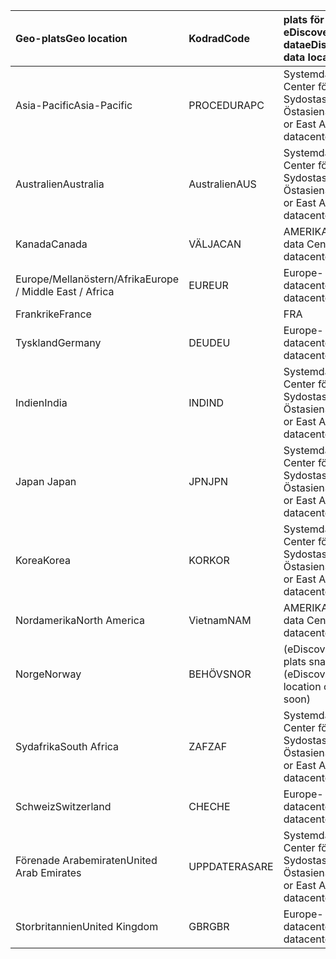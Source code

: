 
|  <span data-ttu-id="cf16f-101">Geo-plats</span><span class="sxs-lookup"><span data-stu-id="cf16f-101">Geo location</span></span>               |  <span data-ttu-id="cf16f-102">Kodrad</span><span class="sxs-lookup"><span data-stu-id="cf16f-102">Code</span></span>  |  <span data-ttu-id="cf16f-103">plats för eDiscovery-data</span><span class="sxs-lookup"><span data-stu-id="cf16f-103">eDiscovery data location</span></span>        |
|:----------------------------|:-------|:---------------------------------|
|<span data-ttu-id="cf16f-104">Asia-Pacific</span><span class="sxs-lookup"><span data-stu-id="cf16f-104">Asia-Pacific</span></span>                 |<span data-ttu-id="cf16f-105">PROCEDUR</span><span class="sxs-lookup"><span data-stu-id="cf16f-105">APC</span></span>     |<span data-ttu-id="cf16f-106">Systemdata Center för Sydostasien och Östasien</span><span class="sxs-lookup"><span data-stu-id="cf16f-106">Southeast or East Asia datacenters</span></span>|
|<span data-ttu-id="cf16f-107">Australien</span><span class="sxs-lookup"><span data-stu-id="cf16f-107">Australia</span></span>                    |<span data-ttu-id="cf16f-108">Australien</span><span class="sxs-lookup"><span data-stu-id="cf16f-108">AUS</span></span>     |<span data-ttu-id="cf16f-109">Systemdata Center för Sydostasien och Östasien</span><span class="sxs-lookup"><span data-stu-id="cf16f-109">Southeast or East Asia datacenters</span></span>|
|<span data-ttu-id="cf16f-110">Kanada</span><span class="sxs-lookup"><span data-stu-id="cf16f-110">Canada</span></span>                       |<span data-ttu-id="cf16f-111">VÄLJA</span><span class="sxs-lookup"><span data-stu-id="cf16f-111">CAN</span></span>     |<span data-ttu-id="cf16f-112">AMERIKANSKA data Center</span><span class="sxs-lookup"><span data-stu-id="cf16f-112">US datacenters</span></span>                    |
|<span data-ttu-id="cf16f-113">Europe/Mellanöstern/Afrika</span><span class="sxs-lookup"><span data-stu-id="cf16f-113">Europe / Middle East / Africa</span></span>|<span data-ttu-id="cf16f-114">EUR</span><span class="sxs-lookup"><span data-stu-id="cf16f-114">EUR</span></span>     |<span data-ttu-id="cf16f-115">Europe-datacenter</span><span class="sxs-lookup"><span data-stu-id="cf16f-115">Europe datacenters</span></span>                |
|<span data-ttu-id="cf16f-116">Frankrike</span><span class="sxs-lookup"><span data-stu-id="cf16f-116">France</span></span>                       |<span data-ttu-id="cf16f-117">|</span><span class="sxs-lookup"><span data-stu-id="cf16f-117">FRA</span></span>     |<span data-ttu-id="cf16f-118">Europe-datacenter</span><span class="sxs-lookup"><span data-stu-id="cf16f-118">Europe datacenters</span></span>                |
|<span data-ttu-id="cf16f-119">Tyskland</span><span class="sxs-lookup"><span data-stu-id="cf16f-119">Germany</span></span>                      |<span data-ttu-id="cf16f-120">DEU</span><span class="sxs-lookup"><span data-stu-id="cf16f-120">DEU</span></span>     |<span data-ttu-id="cf16f-121">Europe-datacenter</span><span class="sxs-lookup"><span data-stu-id="cf16f-121">Europe datacenters</span></span>                |
|<span data-ttu-id="cf16f-122">Indien</span><span class="sxs-lookup"><span data-stu-id="cf16f-122">India</span></span>                        |<span data-ttu-id="cf16f-123">IND</span><span class="sxs-lookup"><span data-stu-id="cf16f-123">IND</span></span>     |<span data-ttu-id="cf16f-124">Systemdata Center för Sydostasien och Östasien</span><span class="sxs-lookup"><span data-stu-id="cf16f-124">Southeast or East Asia datacenters</span></span>|
|<span data-ttu-id="cf16f-125">Japan </span><span class="sxs-lookup"><span data-stu-id="cf16f-125">Japan</span></span>                        |<span data-ttu-id="cf16f-126">JPN</span><span class="sxs-lookup"><span data-stu-id="cf16f-126">JPN</span></span>     |<span data-ttu-id="cf16f-127">Systemdata Center för Sydostasien och Östasien</span><span class="sxs-lookup"><span data-stu-id="cf16f-127">Southeast or East Asia datacenters</span></span>|
|<span data-ttu-id="cf16f-128">Korea</span><span class="sxs-lookup"><span data-stu-id="cf16f-128">Korea</span></span>                        |<span data-ttu-id="cf16f-129">KOR</span><span class="sxs-lookup"><span data-stu-id="cf16f-129">KOR</span></span>     |<span data-ttu-id="cf16f-130">Systemdata Center för Sydostasien och Östasien</span><span class="sxs-lookup"><span data-stu-id="cf16f-130">Southeast or East Asia datacenters</span></span>|
|<span data-ttu-id="cf16f-131">Nordamerika</span><span class="sxs-lookup"><span data-stu-id="cf16f-131">North America</span></span>                |<span data-ttu-id="cf16f-132">Vietnam</span><span class="sxs-lookup"><span data-stu-id="cf16f-132">NAM</span></span>     |<span data-ttu-id="cf16f-133">AMERIKANSKA data Center</span><span class="sxs-lookup"><span data-stu-id="cf16f-133">US datacenters</span></span>                    |
|<span data-ttu-id="cf16f-134">Norge</span><span class="sxs-lookup"><span data-stu-id="cf16f-134">Norway</span></span>                       |<span data-ttu-id="cf16f-135">BEHÖVS</span><span class="sxs-lookup"><span data-stu-id="cf16f-135">NOR</span></span>     |<span data-ttu-id="cf16f-136">(eDiscovery data plats snart)</span><span class="sxs-lookup"><span data-stu-id="cf16f-136">(eDiscovery data location coming soon)</span></span>|
|<span data-ttu-id="cf16f-137">Sydafrika</span><span class="sxs-lookup"><span data-stu-id="cf16f-137">South Africa</span></span>                 |<span data-ttu-id="cf16f-138">ZAF</span><span class="sxs-lookup"><span data-stu-id="cf16f-138">ZAF</span></span>     |<span data-ttu-id="cf16f-139">Systemdata Center för Sydostasien och Östasien</span><span class="sxs-lookup"><span data-stu-id="cf16f-139">Southeast or East Asia datacenters</span></span>|
|<span data-ttu-id="cf16f-140">Schweiz</span><span class="sxs-lookup"><span data-stu-id="cf16f-140">Switzerland</span></span>                  |<span data-ttu-id="cf16f-141">CHE</span><span class="sxs-lookup"><span data-stu-id="cf16f-141">CHE</span></span>     |<span data-ttu-id="cf16f-142">Europe-datacenter</span><span class="sxs-lookup"><span data-stu-id="cf16f-142">Europe datacenters</span></span>                |
|<span data-ttu-id="cf16f-143">Förenade Arabemiraten</span><span class="sxs-lookup"><span data-stu-id="cf16f-143">United Arab Emirates</span></span>         |<span data-ttu-id="cf16f-144">UPPDATERAS</span><span class="sxs-lookup"><span data-stu-id="cf16f-144">ARE</span></span>     |<span data-ttu-id="cf16f-145">Systemdata Center för Sydostasien och Östasien</span><span class="sxs-lookup"><span data-stu-id="cf16f-145">Southeast or East Asia datacenters</span></span>|
|<span data-ttu-id="cf16f-146">Storbritannien</span><span class="sxs-lookup"><span data-stu-id="cf16f-146">United Kingdom</span></span>               |<span data-ttu-id="cf16f-147">GBR</span><span class="sxs-lookup"><span data-stu-id="cf16f-147">GBR</span></span>     |<span data-ttu-id="cf16f-148">Europe-datacenter</span><span class="sxs-lookup"><span data-stu-id="cf16f-148">Europe datacenters</span></span>                |

